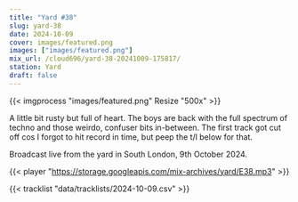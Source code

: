```yaml
---
title: "Yard #38"
slug: yard-38
date: 2024-10-09
cover: images/featured.png
images: ["images/featured.png"]
mix_url: /cloud696/yard-38-20241009-175817/
station: Yard
draft: false
---
```


{{< imgprocess "images/featured.png" Resize "500x" >}}

A little bit rusty but full of heart. The boys are back with the full spectrum of techno and those weirdo, confuser bits in-between. The first track got cut off cos I forgot to hit record in time, but peep the t/l below for that.

Broadcast live from the yard in South London, 9th October 2024.

{{< player "https://storage.googleapis.com/mix-archives/yard/E38.mp3" >}}

{{< tracklist "data/tracklists/2024-10-09.csv" >}}
